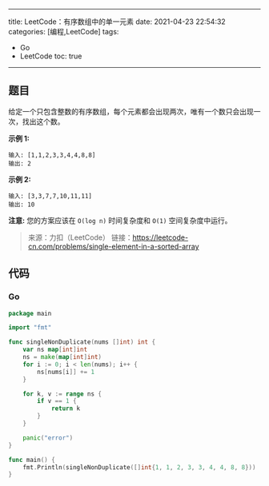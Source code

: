 ----
title: LeetCode：有序数组中的单一元素
date: 2021-04-23 22:54:32
categories: [编程,LeetCode]
tags: 
- Go
- LeetCode
toc: true
----

## 题目

给定一个只包含整数的有序数组，每个元素都会出现两次，唯有一个数只会出现一次，找出这个数。

**示例 1:**

```
输入: [1,1,2,3,3,4,4,8,8]
输出: 2
```

<!-- more -->

**示例 2:**

```
输入: [3,3,7,7,10,11,11]
输出: 10
```

**注意:** 您的方案应该在 `O(log n)` 时间复杂度和 `O(1)` 空间复杂度中运行。

> 来源：力扣（LeetCode）
> 链接：https://leetcode-cn.com/problems/single-element-in-a-sorted-array

## 代码

### Go

```go
package main

import "fmt"

func singleNonDuplicate(nums []int) int {
	var ns map[int]int
	ns = make(map[int]int)
	for i := 0; i < len(nums); i++ {
		ns[nums[i]] += 1
	}

	for k, v := range ns {
		if v == 1 {
			return k
		}
	}

	panic("error")
}

func main() {
	fmt.Println(singleNonDuplicate([]int{1, 1, 2, 3, 3, 4, 4, 8, 8}))
}
```